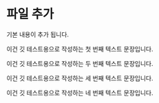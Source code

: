 # 파일 추가

기본 내용이 추가 됩니다.

이건 깃 테스트용으로 작성하는 첫 번째 텍스트 문장입니다.

이건 깃 테스트용으로 작성하는 두 번째 텍스트 문장입니다.

이건 깃 테스트용으로 작성하는 세 번째 텍스트 문장입니다.

이건 깃 테스트용으로 작성하는 네 번째 텍스트 문장입니다.
